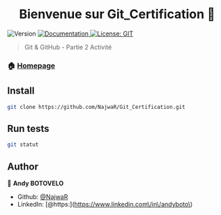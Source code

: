 <h1 align="center">Bienvenue sur Git_Certification 👋</h1>
<p>
  <img alt="Version" src="https://img.shields.io/badge/version-1.1-blue.svg?cacheSeconds=2592000" />
  <a href="https://github.com/NajwaR/Git_Certification.git/README.md" target="_blank">
    <img alt="Documentation" src="https://img.shields.io/badge/documentation-yes-brightgreen.svg" />
  </a>
  <a href="#" target="_blank">
    <img alt="License: GIT" src="https://img.shields.io/badge/License-GIT-yellow.svg" />
  </a>
</p>

> Git & GitHub - Partie 2 Activité

### 🏠 [Homepage](https://github.com/NajwaR/Git_Certification.git)

## Install

```sh
git clone https://github.com/NajwaR/Git_Certification.git
```

## Run tests

```sh
git statut
```

## Author

👤 **Andy BOTOVELO**

* Github: [@NajwaR](https://github.com/NajwaR)
* LinkedIn: [@https:](https://www.linkedin.com\/in\/andyboto\)


